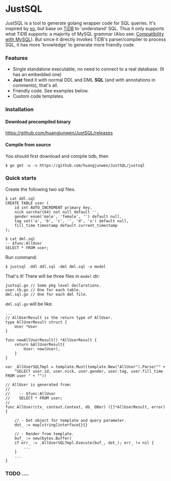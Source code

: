# JustSQL

JustSQL is a tool to generate golang wrapper code for SQL queries. It's inspired by [xo](https://github.com/knq/xo), but base on [TiDB](https://github.com/pingcap/tidb) to 'understand' SQL. Thus it only supports what TiDB supports: a majority of MySQL grammar (Also see: [Compatibility with MySQL](https://github.com/pingcap/docs/blob/master/sql/mysql-compatibility.md)). But since it directly invokes TiDB's parser/compiler to process SQL, it has more 'knowledge' to generate more friendly code.

### Features
- Single standalone executable, no need to connect to a real database. (It has an embedded one)
- **Just** feed it with normal DDL and DML **SQL** (and with annotations in comments), that's all. 
- Friendly code. See examples below.
- Custom code templates.

### Installation
#### Download precompiled binary
https://github.com/huangjunwen/JustSQL/releases
#### Compile from source
You should first download and compile tidb, then 
```
$ go get -u -v https://github.com/huangjunwen/JustSQL/justsql
```

### Quick starts
Create the following two sql files.
```
$ cat ddl.sql
CREATE TABLE user (
    id int AUTO_INCREMENT primary key,
    nick varchar(64) not null default '',
    gender enum('male', 'female', '') default null,
    tag set('a', 'b', 'c', '', 'd', 'x') default null,
    fill_time timestamp default current_timestamp
);

$ cat dml.sql
-- $func:AllUser
SELECT * FROM user;
```
Run command:
```
$ justsql -ddl ddl.sql -dml dml.sql -o model
```
That's it! There will be three files in `model` dir:
```
justsql.go // Some pkg level declarations.
user.tb.go // One for each table.
dml.sql.go // One for each dml file.
```
`dml.sql.go` will be like:
```
...
// AllUserResult is the return type of AllUser.
type AllUserResult struct {
    User *User
}

func newAllUserResult() *AllUserResult {
    return &AllUserResult{
        User: new(User),
    }
}

var _AllUserSQLTmpl = template.Must(template.New("AllUser").Parse("" +
    "SELECT user.id, user.nick, user.gender, user.tag, user.fill_time FROM user " + ""))

// AllUser is generated from:
//
//    -- $func:AllUser
//    SELECT * FROM user;
//
func AllUser(ctx_ context.Context, db_ DBer) ([]*AllUserResult, error) {

    // - Dot object for template and query parameter.
    dot_ := map[string]interface{}{}

    // - Render from template.
    buf_ := new(bytes.Buffer)
    if err_ := _AllUserSQLTmpl.Execute(buf_, dot_); err_ != nil {
    	...
    }
    ...
}

```

### TODO ....


